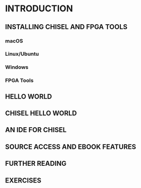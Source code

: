 # INTRODUCTION
## INSTALLING CHISEL AND FPGA TOOLS
### macOS
### Linux/Ubuntu
### Windows
### FPGA Tools
## HELLO WORLD
## CHISEL HELLO WORLD
## AN IDE FOR CHISEL
## SOURCE ACCESS AND EBOOK FEATURES
## FURTHER READING
## EXERCISES
